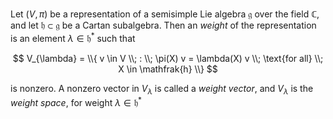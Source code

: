 Let $(V, \pi)$ be a representation of a semisimple Lie algebra $\mathfrak{g}$ over the field $\mathbb{C}$, and let $\mathfrak{h} \subset \mathfrak{g}$ be a Cartan subalgebra. Then an *weight* of the representation is an element $\lambda \in \mathfrak{h}^*$ such that

$$
V_{\lambda} = \\{ v \in V \\; : \\; \pi(X) v = \lambda(X) v \\; \text{for all} \\; X \in \mathfrak{h} \\}
$$

is nonzero. A nonzero vector in $V_{\lambda}$ is called a *weight vector*, and $V_{\lambda}$ is the *weight space*, for weight $\lambda \in \mathfrak{h}^*$
